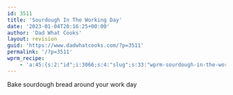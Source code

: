 ```yaml
---
id: 3511
title: 'Sourdough In The Working Day'
date: '2023-01-04T20:16:25+00:00'
author: 'Dad What Cooks'
layout: revision
guid: 'https://www.dadwhatcooks.com/?p=3511'
permalink: '/?p=3511'
wprm_recipe:
    - 'a:45:{s:2:"id";i:3066;s:4:"slug";s:33:"wprm-sourdough-in-the-working-day";s:11:"post_status";s:7:"publish";s:13:"post_password";s:0:"";s:11:"post_author";s:1:"2";s:8:"language";b:0;s:4:"type";s:4:"food";s:8:"image_id";i:3059;s:9:"image_url";s:97:"https://www.dadwhatcooks.com/wp-content/uploads/2022/02/DE5F3529-7B8E-4F88-A4A5-74328F365E12.jpeg";s:12:"pin_image_id";i:0;s:13:"pin_image_url";s:97:"https://www.dadwhatcooks.com/wp-content/uploads/2022/02/DE5F3529-7B8E-4F88-A4A5-74328F365E12.jpeg";s:18:"pin_image_repin_id";s:0:"";s:4:"name";s:28:"Sourdough In The Working Day";s:7:"summary";s:48:"<p>Bake sourdough bread around your work day</p>";s:14:"author_display";s:7:"default";s:11:"author_name";s:0:"";s:11:"author_link";s:0:"";s:4:"cost";s:0:"";s:8:"servings";s:1:"0";s:13:"servings_unit";s:0:"";s:25:"servings_advanced_enabled";s:0:"";s:17:"servings_advanced";a:6:{s:5:"shape";s:5:"round";s:4:"unit";s:4:"inch";s:8:"diameter";d:0;s:5:"width";d:0;s:6:"length";d:0;s:6:"height";d:0;}s:9:"prep_time";s:4:"1440";s:14:"prep_time_zero";s:0:"";s:9:"cook_time";s:2:"24";s:14:"cook_time_zero";s:0:"";s:10:"total_time";s:1:"0";s:11:"custom_time";s:1:"0";s:16:"custom_time_zero";s:0:"";s:17:"custom_time_label";s:0:"";s:4:"tags";a:3:{s:6:"course";a:1:{i:0;O:7:"WP_Term":10:{s:7:"term_id";i:374;s:4:"name";s:5:"bread";s:4:"slug";s:5:"bread";s:10:"term_group";i:0;s:16:"term_taxonomy_id";i:374;s:8:"taxonomy";s:11:"wprm_course";s:11:"description";s:0:"";s:6:"parent";i:0;s:5:"count";i:4;s:6:"filter";s:3:"raw";}}s:7:"cuisine";a:1:{i:0;O:7:"WP_Term":10:{s:7:"term_id";i:143;s:4:"name";s:7:"British";s:4:"slug";s:7:"british";s:10:"term_group";i:0;s:16:"term_taxonomy_id";i:143;s:8:"taxonomy";s:12:"wprm_cuisine";s:11:"description";s:0:"";s:6:"parent";i:0;s:5:"count";i:14;s:6:"filter";s:3:"raw";}}s:7:"keyword";a:3:{i:0;O:7:"WP_Term":10:{s:7:"term_id";i:242;s:4:"name";s:5:"bread";s:4:"slug";s:5:"bread";s:10:"term_group";i:0;s:16:"term_taxonomy_id";i:242;s:8:"taxonomy";s:12:"wprm_keyword";s:11:"description";s:0:"";s:6:"parent";i:0;s:5:"count";i:6;s:6:"filter";s:3:"raw";}i:1;O:7:"WP_Term":10:{s:7:"term_id";i:247;s:4:"name";s:11:"bread flour";s:4:"slug";s:11:"bread-flour";s:10:"term_group";i:0;s:16:"term_taxonomy_id";i:247;s:8:"taxonomy";s:12:"wprm_keyword";s:11:"description";s:0:"";s:6:"parent";i:0;s:5:"count";i:2;s:6:"filter";s:3:"raw";}i:2;O:7:"WP_Term":10:{s:7:"term_id";i:435;s:4:"name";s:9:"sourdough";s:4:"slug";s:9:"sourdough";s:10:"term_group";i:0;s:16:"term_taxonomy_id";i:435;s:8:"taxonomy";s:12:"wprm_keyword";s:11:"description";s:0:"";s:6:"parent";i:0;s:5:"count";i:3;s:6:"filter";s:3:"raw";}}}s:9:"equipment";a:0:{}s:11:"ingredients";a:1:{i:0;a:3:{s:11:"ingredients";a:4:{i:0;a:7:{s:3:"uid";i:0;s:6:"amount";s:3:"400";s:4:"unit";s:1:"g";s:4:"name";s:11:"Bread flour";s:5:"notes";s:0:"";s:7:"unit_id";i:363;s:2:"id";i:177;}i:1;a:7:{s:3:"uid";i:1;s:6:"amount";s:3:"290";s:4:"unit";s:1:"g";s:4:"name";s:5:"Water";s:5:"notes";s:0:"";s:7:"unit_id";i:363;s:2:"id";i:70;}i:2;a:7:{s:3:"uid";i:2;s:6:"amount";s:1:"8";s:4:"unit";s:1:"g";s:4:"name";s:4:"Salt";s:5:"notes";s:0:"";s:7:"unit_id";i:363;s:2:"id";i:73;}i:3;a:7:{s:3:"uid";i:3;s:6:"amount";s:2:"80";s:4:"unit";s:1:"g";s:4:"name";s:17:"Sourdough starter";s:5:"notes";s:0:"";s:7:"unit_id";i:363;s:2:"id";i:434;}}s:4:"name";s:0:"";s:3:"uid";i:-1;}}s:12:"instructions";a:1:{i:0;a:3:{s:12:"instructions";a:7:{i:0;a:5:{s:3:"uid";i:0;s:4:"name";s:0:"";s:4:"text";s:53:"<p>Follow the timings above for the full details.</p>";s:5:"image";i:0;s:11:"ingredients";a:0:{}}i:1;a:5:{s:3:"uid";i:1;s:4:"name";s:0:"";s:4:"text";s:26:"<p>Mix flour and water</p>";s:5:"image";i:0;s:11:"ingredients";a:0:{}}i:2;a:5:{s:3:"uid";i:2;s:4:"name";s:0:"";s:4:"text";s:21:"<p>Add in starter</p>";s:5:"image";i:0;s:11:"ingredients";a:0:{}}i:3;a:5:{s:3:"uid";i:3;s:4:"name";s:0:"";s:4:"text";s:18:"<p>Add in salt</p>";s:5:"image";i:0;s:11:"ingredients";a:0:{}}i:4;a:5:{s:3:"uid";i:4;s:4:"name";s:0:"";s:4:"text";s:31:"<p>Stretch and fold 4 times</p>";s:5:"image";i:0;s:11:"ingredients";a:0:{}}i:5;a:5:{s:3:"uid";i:5;s:4:"name";s:0:"";s:4:"text";s:32:"<p>Shape and prove overnight</p>";s:5:"image";i:0;s:11:"ingredients";a:0:{}}i:6;a:5:{s:3:"uid";i:6;s:4:"name";s:0:"";s:4:"text";s:11:"<p>Bake</p>";s:5:"image";i:0;s:11:"ingredients";a:0:{}}}s:4:"name";s:0:"";s:3:"uid";i:-1;}}s:16:"ingredients_flat";a:4:{i:0;a:8:{s:3:"uid";i:0;s:6:"amount";s:3:"400";s:4:"unit";s:1:"g";s:4:"name";s:11:"Bread flour";s:5:"notes";s:0:"";s:7:"unit_id";i:363;s:2:"id";i:177;s:4:"type";s:10:"ingredient";}i:1;a:8:{s:3:"uid";i:1;s:6:"amount";s:3:"290";s:4:"unit";s:1:"g";s:4:"name";s:5:"Water";s:5:"notes";s:0:"";s:7:"unit_id";i:363;s:2:"id";i:70;s:4:"type";s:10:"ingredient";}i:2;a:8:{s:3:"uid";i:2;s:6:"amount";s:1:"8";s:4:"unit";s:1:"g";s:4:"name";s:4:"Salt";s:5:"notes";s:0:"";s:7:"unit_id";i:363;s:2:"id";i:73;s:4:"type";s:10:"ingredient";}i:3;a:8:{s:3:"uid";i:3;s:6:"amount";s:2:"80";s:4:"unit";s:1:"g";s:4:"name";s:17:"Sourdough starter";s:5:"notes";s:0:"";s:7:"unit_id";i:363;s:2:"id";i:434;s:4:"type";s:10:"ingredient";}}s:17:"instructions_flat";a:7:{i:0;a:7:{s:3:"uid";i:0;s:4:"name";s:0:"";s:4:"text";s:53:"<p>Follow the timings above for the full details.</p>";s:5:"image";i:0;s:11:"ingredients";a:0:{}s:4:"type";s:11:"instruction";s:9:"image_url";s:0:"";}i:1;a:7:{s:3:"uid";i:1;s:4:"name";s:0:"";s:4:"text";s:26:"<p>Mix flour and water</p>";s:5:"image";i:0;s:11:"ingredients";a:0:{}s:4:"type";s:11:"instruction";s:9:"image_url";s:0:"";}i:2;a:7:{s:3:"uid";i:2;s:4:"name";s:0:"";s:4:"text";s:21:"<p>Add in starter</p>";s:5:"image";i:0;s:11:"ingredients";a:0:{}s:4:"type";s:11:"instruction";s:9:"image_url";s:0:"";}i:3;a:7:{s:3:"uid";i:3;s:4:"name";s:0:"";s:4:"text";s:18:"<p>Add in salt</p>";s:5:"image";i:0;s:11:"ingredients";a:0:{}s:4:"type";s:11:"instruction";s:9:"image_url";s:0:"";}i:4;a:7:{s:3:"uid";i:4;s:4:"name";s:0:"";s:4:"text";s:31:"<p>Stretch and fold 4 times</p>";s:5:"image";i:0;s:11:"ingredients";a:0:{}s:4:"type";s:11:"instruction";s:9:"image_url";s:0:"";}i:5;a:7:{s:3:"uid";i:5;s:4:"name";s:0:"";s:4:"text";s:32:"<p>Shape and prove overnight</p>";s:5:"image";i:0;s:11:"ingredients";a:0:{}s:4:"type";s:11:"instruction";s:9:"image_url";s:0:"";}i:6;a:7:{s:3:"uid";i:6;s:4:"name";s:0:"";s:4:"text";s:11:"<p>Bake</p>";s:5:"image";i:0;s:11:"ingredients";a:0:{}s:4:"type";s:11:"instruction";s:9:"image_url";s:0:"";}}s:8:"video_id";i:0;s:11:"video_embed";s:0:"";s:15:"video_thumb_url";s:0:"";s:5:"notes";s:0:"";s:9:"nutrition";a:0:{}s:13:"custom_fields";a:0:{}s:21:"ingredient_links_type";s:6:"global";s:11:"unit_system";s:7:"default";s:12:"my_emissions";s:0:"";}'
---
```


Bake sourdough bread around your work day